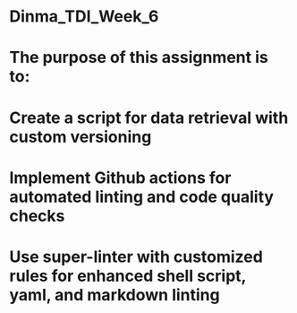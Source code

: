 # Dinma_TDI_Week_6
# The purpose of this assignment is to:
# Create a script for data retrieval with custom versioning
# Implement Github actions for automated linting and code quality checks
# Use super-linter with customized rules for enhanced shell script, yaml, and markdown linting
